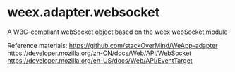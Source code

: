 # weex.adapter.websocket
A W3C-compliant webSocket object based on the weex webSocket module

Reference materials:
https://github.com/stackOverMind/WeApp-adapter
https://developer.mozilla.org/zh-CN/docs/Web/API/WebSocket
https://developer.mozilla.org/en-US/docs/Web/API/EventTarget